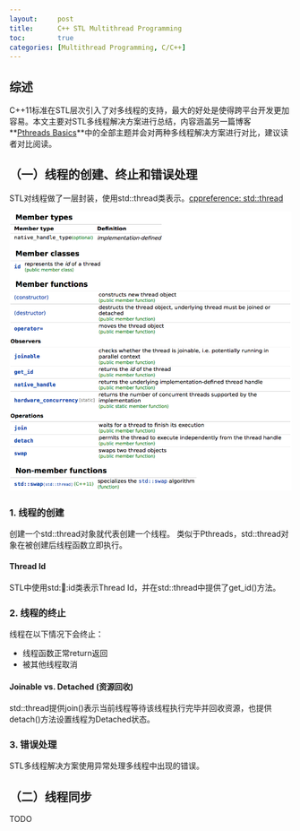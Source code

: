 ```yaml
---
layout:     post
title:      C++ STL Multithread Programming
toc:        true
categories: [Multithread Programming, C/C++]
---
```

## 综述
C++11标准在STL层次引入了对多线程的支持，最大的好处是使得跨平台开发更加容易。本文主要对STL多线程解决方案进行总结，内容涵盖另一篇博客**[Pthreads Basics](http://127.0.0.1:4000/multithread%20programming/c/c++/2020/04/06/Pthreads_Basics.html)**中的全部主题并会对两种多线程解决方案进行对比，建议读者对比阅读。

## （一）线程的创建、终止和错误处理
STL对线程做了一层封装，使用std::thread类表示。[cppreference: std::thread](https://en.cppreference.com/w/cpp/thread/thread)

![std::thread](/assets/images/posts/post_2020-04-12-STL_Multithread_Programming_Basics_std_thread.png)

### 1. 线程的创建
创建一个std::thread对象就代表创建一个线程。 类似于Pthreads，std::thread对象在被创建后线程函数立即执行。

#### Thread Id
STL中使用std::thread::id类表示Thread Id，并在std::thread中提供了get_id()方法。

### 2. 线程的终止
线程在以下情况下会终止：
* 线程函数正常return返回
* 被其他线程取消

#### Joinable vs. Detached (资源回收)
std::thread提供join()表示当前线程等待该线程执行完毕并回收资源，也提供detach()方法设置线程为Detached状态。

### 3. 错误处理
STL多线程解决方案使用异常处理多线程中出现的错误。

## （二）线程同步
TODO